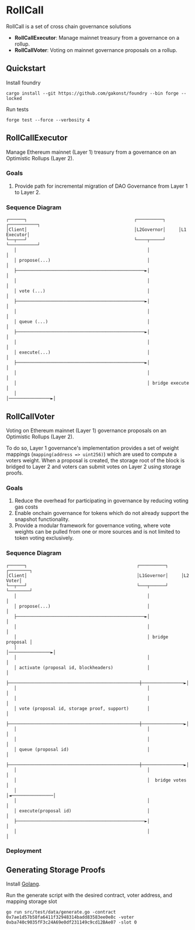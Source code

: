 # RollCall

RollCall is a set of cross chain governance solutions

- **RollCallExecutor**: Manage mainnet treasury from a governance on a rollup.
- **RollCallVoter**: Voting on mainnet governance proposals on a rollup.

## Quickstart

Install foundry

```
cargo install --git https://github.com/gakonst/foundry --bin forge --locked
```

Run tests

```
forge test --force --verbosity 4
```

## RollCallExecutor

Manage Ethereum mainnet (Layer 1) treasury from a governance on an Optimistic Rollups (Layer 2).

### Goals

1. Provide path for incremental migration of DAO Governance from Layer 1 to Layer 2.

### Sequence Diagram

```
┌──────┐                                         ┌──────────┐     ┌───────────┐
│Client│                                         │L2Governor│     │L1 Executor│
└──┬───┘                                         └────┬─────┘     └───────────┘
   │                                                  │                 │
   │ propose(...)                                     │                 │
   ├─────────────────────────────────────────────────►│                 │
   │                                                  │                 │
   │ vote (...)                                       │                 │
   ├─────────────────────────────────────────────────►│                 │
   │                                                  │                 │
   │ queue (...)                                      │                 │
   ├─────────────────────────────────────────────────►│                 │
   │                                                  │                 │
   │ execute(...)                                     │                 │
   ├─────────────────────────────────────────────────►│                 │
   │                                                  │                 │
   │                                                  │ bridge execute  │
   │                                                  │────────────────►│
```

## RollCallVoter

Voting on Ethereum mainnet (Layer 1) governance proposals on an Optimistic Rollups (Layer 2).

To do so, Layer 1 governance's implementation provides a set of weight mappings (`mapping(address => uint256)`) which are used to compute a voters weight. When a proposal is created, the storage root of the block is bridged to Layer 2 and voters can submit votes on Layer 2 using storage proofs.

### Goals

1. Reduce the overhead for participating in governance by reducing voting gas costs
2. Enable onchain governance for tokens which do not already support the snapshot functionality.
3. Provide a modular framework for governance voting, where vote weights can be pulled from one or more sources and is not limited to token voting exclusively.

### Sequence Diagram

```
┌──────┐                                          ┌──────────┐     ┌────────┐
│Client│                                          │L1Governor│     │L2 Voter│
└──┬───┘                                          └───┬──────┘     └────────┘
   │                                                  │                 │
   │ propose(...)                                     │                 │
   ├─────────────────────────────────────────────────►│                 │
   │                                                  │                 │
   │                                                  │ bridge proposal │
   │                                                  │────────────────►│
   │                                                  │                 │
   │ activate (proposal id, blockheaders)             │                 │
   ├──────────────────────────────────────────────────┼────────────────►│
   │                                                  │                 │
   │                                                  │                 │
   │ vote (proposal id, storage proof, support)       │                 │
   ├──────────────────────────────────────────────────┼────────────────►│
   │                                                  │                 │
   │                                                  │                 │
   │ queue (proposal id)                              │                 │
   ├──────────────────────────────────────────────────┼────────────────►│
   │                                                  │                 │
   │                                                  │  bridge votes   │
   │                                                  │◄────────────────│
   │                                                  │                 │
   │ execute(proposal id)                             │                 │
   ├─────────────────────────────────────────────────►│                 │
   │                                                  │                 │
```

### Deployment



## Generating Storage Proofs

Install [Golang](https://go.dev/doc/install).

Run the generate script with the desired contract, voter address, and mapping storage slot

```
go run src/test/data/generate.go -contract 0x7ae1d57b58fa6411f32948314badd83583ee0e8c -voter 0xba740c9035fF3c24A69e0df231149c9cd12BAe07 -slot 0
```
